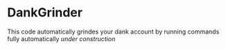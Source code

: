 # DankGrinder
This code automatically grindes your dank account by running commands fully automatically
*under construction* 
